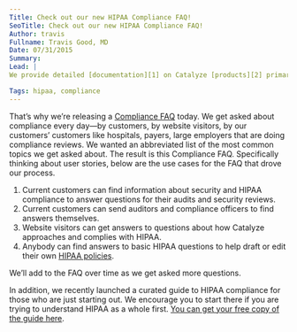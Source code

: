 ```yaml
---
Title: Check out our new HIPAA Compliance FAQ!
SeoTitle: Check out our new HIPAA Compliance FAQ!
Author: travis
Fullname: Travis Good, MD
Date: 07/31/2015
Summary: 
Lead: |
We provide detailed [documentation][1] on Catalyze [products][2] primarily to help companies and individuals understand what we offer in order to better inform buying decision—how we’re different, what is the value, how to use Catalyze, and so on. It also helps them find answers to questions independently, removing us as a bottleneck. (We’re always happy to answer questions but we know how useful it is to be able to search and find the answer yourself.) While not a dedicated product itself, HIPAA [compliance][3] is a foundational aspect of all of our products and our organization; our [PaaS][4], [BaaS][5], and [DaaS][6] all run on top of HIPAA compliant and HITRUST CSF Certified infrastructure.

Tags: hipaa, compliance
---
```


That’s why we’re releasing a [Compliance FAQ][7] today. We get asked about compliance every day—by customers, by website visitors, by our customers’ customers like hospitals, payers, large employers that are doing compliance reviews. We wanted an abbreviated list of the most common topics we get asked about. The result is this Compliance FAQ. Specifically thinking about user stories, below are the use cases for the FAQ that drove our process.

1. Current customers can find information about security and HIPAA compliance to answer questions for their audits and security reviews.
2. Current customers can send auditors and compliance officers to find answers themselves.
3. Website visitors can get answers to questions about how Catalyze approaches and complies with HIPAA.
4. Anybody can find answers to basic HIPAA questions to help draft or edit their own [HIPAA policies][8].

We’ll add to the FAQ over time as we get asked more questions.

In addition, we recently launched a curated guide to HIPAA compliance for those who are just starting out. We encourage you to start there if you are trying to understand HIPAA as a whole first. [You can get your free copy of the guide here][9].

[1]:	https://resources.catalyze.io/

[2]:	https://catalyze.io/products

[3]:	https://catalyze.io/compliance

[4]:	https://catalyze.io/paas

[5]:	https://catalyze.io/baas

[6]:	https://catalyze.io/hl7

[7]:	https://resources.catalyze.io/compliance/compliance-faq/

[8]:	https://catalyzeio.github.io/policies/

[9]:	https://catalyze.io/hipaa-compliance

